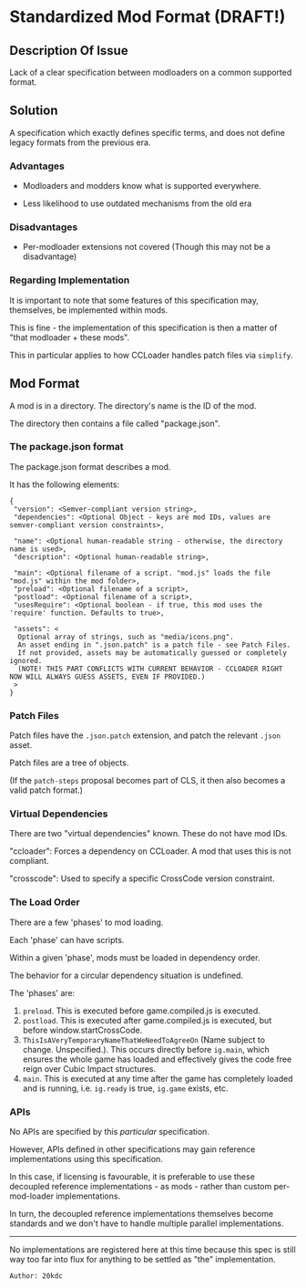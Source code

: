 # Standardized Mod Format (DRAFT!)

## Description Of Issue

Lack of a clear specification between modloaders on a common supported format.

## Solution

A specification which exactly defines specific terms, and does not define legacy formats from the previous era.

### Advantages

- Modloaders and modders know what is supported everywhere.

- Less likelihood to use outdated mechanisms from the old era

### Disadvantages

- Per-modloader extensions not covered (Though this may not be a disadvantage)

### Regarding Implementation

It is important to note that some features of this specification may, themselves, be implemented within mods.

This is fine - the implementation of this specification is then a matter of "that modloader + these mods".

This in particular applies to how CCLoader handles patch files via `simplify`.

## Mod Format

A mod is in a directory. The directory's name is the ID of the mod.

The directory then contains a file called "package.json".

### The package.json format

The package.json format describes a mod.

It has the following elements:

```
{
 "version": <Semver-compliant version string>,
 "dependencies": <Optional Object - keys are mod IDs, values are semver-compliant version constraints>,

 "name": <Optional human-readable string - otherwise, the directory name is used>,
 "description": <Optional human-readable string>,

 "main": <Optional filename of a script. "mod.js" loads the file "mod.js" within the mod folder>,
 "preload": <Optional filename of a script>,
 "postload": <Optional filename of a script>,
 "usesRequire": <Optional boolean - if true, this mod uses the 'require' function. Defaults to true>,

 "assets": <
  Optional array of strings, such as "media/icons.png".
  An asset ending in ".json.patch" is a patch file - see Patch Files.
  If not provided, assets may be automatically guessed or completely ignored.
  (NOTE! THIS PART CONFLICTS WITH CURRENT BEHAVIOR - CCLOADER RIGHT NOW WILL ALWAYS GUESS ASSETS, EVEN IF PROVIDED.)
 >
}
```

### Patch Files

Patch files have the `.json.patch` extension, and patch the relevant `.json` asset.

Patch files are a tree of objects.

(If the `patch-steps` proposal becomes part of CLS, it then also becomes a valid patch format.)

### Virtual Dependencies

There are two "virtual dependencies" known. These do not have mod IDs.

"ccloader": Forces a dependency on CCLoader. A mod that uses this is not compliant.

"crosscode": Used to specify a specific CrossCode version constraint.

### The Load Order

There are a few 'phases' to mod loading.

Each 'phase' can have scripts.

Within a given 'phase', mods must be loaded in dependency order.

The behavior for a circular dependency situation is undefined.

The 'phases' are:

1. `preload`. This is executed before game.compiled.js is executed.
2. `postload`. This is executed after game.compiled.js is executed, but before window.startCrossCode.
3. `ThisIsAVeryTemporaryNameThatWeNeedToAgreeOn` (Name subject to change. Unspecified.). This occurs directly before `ig.main`, which ensures the whole game has loaded and effectively gives the code free reign over Cubic Impact structures.
4. `main`. This is executed at any time after the game has completely loaded and is running, i.e. `ig.ready` is true, `ig.game` exists, etc.

### APIs

No APIs are specified by this *particular* specification.

However, APIs defined in other specifications may gain reference implementations using this specification.

In this case, if licensing is favourable, it is preferable to use these decoupled reference implementations - as mods - rather than custom per-mod-loader implementations.

In turn, the decoupled reference implementations themselves become standards and we don't have to handle multiple parallel implementations.

---

No implementations are registered here at this time because this spec is still way too far into flux for anything to be settled as "the" implementation.

```
Author: 20kdc
```

